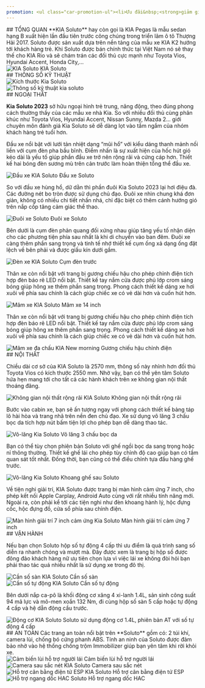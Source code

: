 ```yaml
---
promotion: <ul class="car-promotion-ul"><li>Ưu đãi&nbsp;<strong>giảm giá trực tiếp</strong>&nbsp;khi khách hàng liên hệ qua&nbsp;<strong>HOTLINE</strong></li><li>Tặng kèm 3 món<strong>&nbsp;phụ kiện</strong>&nbsp;chính hãng (<strong>Thảm chân, dù che mưa</strong>)</li><li>Tặng&nbsp;<strong>1/2</strong> bình nhiên liệu khi giao xe</li><li>Bảo hành<strong>&nbsp;03 năm</strong>&nbsp;hoặc&nbsp;<strong>100000km</strong></li><li>Hỗ trợ mua xe với lãi suất thấp,thủ tục nhanh chóng, xét duyệt nhanh</li><li>Lái thử xe tận nhà miễn phí, giao xe tận nhà</li><li>Kho xe đủ màu, đủ xe nhất Việt Nam</li></ul>
---
```


<section id="tongquan">
## TỔNG QUAN
**KIA Soluto** hay còn gọi là KIA Pegas là mẫu sedan hạng B xuất hiện lần đầu tiên trước công chúng trong triển lãm ô tô Thượng Hải 2017. Soluto được sản xuất dựa trên nền tảng của mẫu xe KIA K2 hướng tới khách hàng trẻ. Khi Soluto được bán chính thức tại Việt Nam nó sẽ thay thế cho KIA Rio và sẽ chám trán các đối thủ cực mạnh như Toyota Vios, Hyundai Accent, Honda City,…

<div class="post-img-wrapper">
<Image src="https://res.cloudinary.com/dfhheac8o/image/upload/v1695010209/KIA/KIA%20Car/kia-soluto_jtcb9x.jpg" alt="KIA Soluto" fill={true} />
<span class="post-img-title">KIA Soluto</span>
</div>
</section>

<section id="thongso">
## THÔNG SỐ KỸ THUẬT

<div class="post-img-wrapper" style={{aspectRatio:3.805}}>
<Image src="https://res.cloudinary.com/dfhheac8o/image/upload/v1695010233/KIA/KIA%20Car/thong-so-ky-thuat-kia-soluto_gbkyda.webp" alt="Kích thước Kia Soluto" fill={true} />
</div>

<div class="post-img-wrapper-no-margin" style={{aspectRatio:0.382}}>
<Image src="https://res.cloudinary.com/dfhheac8o/image/upload/v1695010321/KIA/KIA%20Car/thong-so-ky-thuat-kia-soluto-scaled_h1w6c9.jpg" alt="Thông số kỹ thuật kia soluto" fill={true} />
</div>

</section>

<section id="ngoaithat">
## NGOẠI THẤT

**Kia Soluto 2023** sở hữu ngoại hình trẻ trung, năng động, theo đúng phong cách thường thấy của các mẫu xe nhà Kia. So với nhiều đối thủ cùng phân khúc như Toyota Vios, Hyundai Accent, Nissan Sunny, Mazda 2… giới chuyên môn đánh giá Kia Soluto sẽ dễ dàng lọt vào tầm ngắm của nhóm khách hàng trẻ tuổi hơn.

Đầu xe nổi bật với lưới tản nhiệt dạng “mũi hổ” với kiểu dáng thanh mảnh nối liền với cụm đèn pha bầu bĩnh. Điểm nhấn là sự xuất hiện của hốc hút gió kéo dài là yếu tố giúp phần đầu xe trở nên rộng rãi và cứng cáp hơn. Thiết kế hai bóng đèn sương mù trên cản trước làm hoàn thiện tổng thể đầu xe.

<div class="post-img-wrapper">
<Image src="https://res.cloudinary.com/dfhheac8o/image/upload/v1695010233/KIA/KIA%20Car/dau-xe-kia-soluto_fgvgne.jpg" alt="Đầu xe KIA Soluto" fill={true} />
<span class="post-img-title">Đầu xe Soluto</span>
</div>

So với đầu xe hùng hổ, dữ dằn thì phần đuôi Kia Soluto 2023 lại hơi điệu đà. Các đường nét bo tròn được sử dụng chủ đạo. Đuôi xe nhìn chung khá đơn giản, không có nhiều chi tiết nhấn nhá, chỉ đặc biệt có thêm cánh hướng gió trên nắp cốp tăng cảm giác thể thao.

<div class="post-img-wrapper">
<Image src="https://res.cloudinary.com/dfhheac8o/image/upload/v1695010231/KIA/KIA%20Car/duoi-xe-kia-soluto_wi5yqs.jpg" alt="Đuôi xe Soluto" fill={true} />
<span class="post-img-title">Đuôi xe Soluto</span>
</div>

Bên dưới là cụm đèn phản quang đối xứng nhau giúp tăng yếu tố nhận diện cho các phương tiện phía sau nhất là khi di chuyển vào ban đêm. Đuôi xe càng thêm phần sang trọng và tinh tế nhớ thiết kế cụm ống xả dạng ống đặt lệch về bên phải và được giấu kín dưới gầm.

<div class="post-img-wrapper">
<Image src="https://res.cloudinary.com/dfhheac8o/image/upload/v1695010231/KIA/KIA%20Car/den-xe-kia-soluto_b76yea.jpg" alt="Đèn xe KIA Soluto" fill={true} />
<span class="post-img-title">Cụm đèn trước</span>
</div>

Thân xe còn nổi bật với trang bị gương chiếu hậu cho phép chỉnh điện tích hợp đèn báo rẽ LED nổi bật. Thiết kế tay nắm cửa được phủ lớp crom sáng bóng giúp hông xe thêm phần sang trọng. Phong cách thiết kế dáng xe hơi xuôi về phía sau chính là cách giúp chiếc xe có vẻ dài hơn và cuốn hút hơn.

<div class="post-img-wrapper">
<Image src="https://res.cloudinary.com/dfhheac8o/image/upload/v1695010230/KIA/KIA%20Car/mam-xe-kia-soluto_jzjlef.jpg" alt="Mâm xe KIA Soluto" fill={true} />
<span class="post-img-title">Mâm xe 14 inch</span>
</div>

Thân xe còn nổi bật với trang bị gương chiếu hậu cho phép chỉnh điện tích hợp đèn báo rẽ LED nổi bật. Thiết kế tay nắm cửa được phủ lớp crom sáng bóng giúp hông xe thêm phần sang trọng. Phong cách thiết kế dáng xe hơi xuôi về phía sau chính là cách giúp chiếc xe có vẻ dài hơn và cuốn hút hơn.

<div class="post-img-wrapper">
<Image src="https://res.cloudinary.com/dfhheac8o/image/upload/v1695010229/KIA/KIA%20Car/guong-chieu-hau-kia-slotu_jmo7y9.jpg" alt="Mâm xe đa chấu KIA New morning" fill={true} />
<span class="post-img-title">Gương chiếu hậu chỉnh điện</span>
</div>
</section>

<section id="noithat"> 
## NỘI THẤT

Chiều dài cơ sở của KIA Soluto là 2570 mm, thông số này nhỉnh hơn đối thủ Toyota Vios có kích thước 2550 mm. Nhờ vậy, bạn có thể yên tâm Soluto hứa hẹn mang tới cho tất cả các hành khách trên xe không gian nội thất thoáng đãng.

<div class="post-img-wrapper">
<Image src="https://res.cloudinary.com/dfhheac8o/image/upload/v1695010229/KIA/KIA%20Car/noi-that-kia-soluto_oldkhz.jpg" alt="Không gian nội thất rộng rãi KIA Soluto" fill={true} />
<span class="post-img-title">Không gian nội thất rộng rãi</span>
</div>

Bước vào cabin xe, bạn sẽ ấn tượng ngay với phong cách thiết kế bảng táp lô hài hòa và trang nhã trên nền đen chủ đạo. Xe sử dụng vô lăng 3 chấu bọc da tích hợp nút bấm tiện lợi cho phép bạn dễ dàng thao tác.

<div class="post-img-wrapper">
<Image src="https://res.cloudinary.com/dfhheac8o/image/upload/v1695010228/KIA/KIA%20Car/vo-lang-kia-soluto_vggjn4.jpg" alt="Vô-lăng Kia Soluto" fill={true} />
<span class="post-img-title">Vô lăng 3 chấu bọc da</span>
</div>

Bạn có thể tùy chọn phiên bản Soluto với ghế ngồi bọc da sang trọng hoặc nỉ thông thường. Thiết kế ghế lái cho phép tùy chỉnh độ cao giúp bạn có tầm quan sát tốt nhất. Đồng thời, bạn cũng có thể điều chỉnh tựa đầu hàng ghế trước.

<div class="post-img-wrapper">
<Image src="https://res.cloudinary.com/dfhheac8o/image/upload/v1695010227/KIA/KIA%20Car/ghe-sau-kia-soluto_dvvndk.jpg" alt="Vô-lăng Kia Soluto" fill={true} />
<span class="post-img-title">Khoang ghế sau Soluto</span>
</div>

Về tiện nghi giải trí, KIA Soluto được trang bị màn hình cảm ứng 7 inch, cho phép kết nối Apple Carplay, Android Auto cùng với rất nhiều tính năng mới. Ngoài ra, còn phải kể tới các tiện nghi như đèn khoang hành lý, hộc đựng cốc, hộc đựng đồ, cửa sổ phía sau chỉnh điện.

<div class="post-img-wrapper">
<Image src="https://res.cloudinary.com/dfhheac8o/image/upload/v1695010227/KIA/KIA%20Car/man-hinh-kia-soluto_mdpkml.jpg" alt="Màn hình giải trí 7 inch cảm ứng Kia Soluto" fill={true} />
<span class="post-img-title">Màn hình giải trí cảm ứng 7 inch</span>
</div>

</section>

<section id="vanhanh">
## VẬN HÀNH

Nếu bạn chọn Soluto hộp số tự động 4 cấp thì ưu điểm là quá trình sang số diễn ra nhanh chóng và mượt mà. Đây được xem là trang bị hộp số được đông đảo khách hàng nữ ưu tiên chọn lựa vì việc lái xe không đòi hỏi bạn phải thao tác quá nhiều nhất là sử dụng xe trong đô thị.

<div class="grid-2-cols">

<div class="post-img-wrapper" style={{aspectRatio:1.3333}}>
<Image src="https://res.cloudinary.com/dfhheac8o/image/upload/v1695010226/KIA/KIA%20Car/kia-soluto-so-san_ddkipg.webp" alt="Cần số sàn KIA Soluto" fill={true} />
<span class="post-img-title">Cần số sàn</span>
</div>

<div class="post-img-wrapper" style={{aspectRatio:1.3333}}>
<Image src="https://res.cloudinary.com/dfhheac8o/image/upload/v1695010210/KIA/KIA%20Car/kia-soluto-so-tu-dong_pjdubg.webp" alt="Cần số tự động KIA Soluto" fill={true} />
<span class="post-img-title">Cần số tự động</span>
</div>

</div>

Bên dưới nắp ca-pô là khối động cơ xăng 4 xi-lanh 1.4L, sản sinh công suất 94 mã lực và mô-men xoắn 132 Nm, đi cùng hộp số sàn 5 cấp hoặc tự động 4 cấp và hệ dẫn động cầu trước.

<div class="post-img-wrapper" style={{aspectRatio:1.3333}}>
<Image src="https://res.cloudinary.com/dfhheac8o/image/upload/v1695011574/KIA/KIA%20Car/dong-co-kia-soluto_epyrsf.webp" alt="Động cơ KIA Soluto" fill={true} />
<span class="post-img-title">Soluto sử dụng động cơ 1.4L, phiên bản AT với số tự động 4 cấp</span>
</div>

</section>

<section id="antoan">
## AN TOÀN
Các trang an toàn nổi bật trên **Soluto** gồm có: 2 túi khí, camera lùi, chống bó cứng phanh ABS. Tính an ninh của Soluto được đảm bảo nhờ vào hệ thống chống trộm Immobilizer giúp bạn yên tâm khi rời khỏi xe.

<div class="grid-2-cols">

<div class="post-img-wrapper" style={{aspectRatio:1.3333}}>
<Image src="https://res.cloudinary.com/dfhheac8o/image/upload/v1695010210/KIA/KIA%20Car/cam-bien-sau-kia-soluto_wjx7n0.webp" alt="Cảm biến lùi hỗ trợ người lái" fill={true} />
<span class="post-img-title">Cảm biến lùi hỗ trợ người lái</span>
</div>

<div class="post-img-wrapper" style={{aspectRatio:1.3333}}>
<Image src="https://res.cloudinary.com/dfhheac8o/image/upload/v1695010209/KIA/KIA%20Car/camera-lui-kia-soluto_akq1b5.webp" alt="Camera sau sắc nét KIA Soluto" fill={true} />
<span class="post-img-title">Camera sau sắc nét</span>
</div>

<div class="post-img-wrapper" style={{aspectRatio:1.3333}}>
<Image src="https://res.cloudinary.com/dfhheac8o/image/upload/v1695010209/KIA/KIA%20Car/can-bang-dien-tu-kia-soluto_c273c8.webp" alt="Hỗ trợ cân bằng điện tử ESP KIA Soluto" fill={true} />
<span class="post-img-title">Hỗ trợ cân bằng điện tử ESP</span>
</div>

<div class="post-img-wrapper" style={{aspectRatio:1.3333}}>
<Image src="https://res.cloudinary.com/dfhheac8o/image/upload/v1695010209/KIA/KIA%20Car/ho-tro-ngang-doc-kia-soluto_rhrekp.webp" alt="Hỗ trợ ngang dốc HAC Soluto" fill={true} />
<span class="post-img-title">Hỗ trợ ngang dốc HAC</span>
</div>

</div>
</section>
